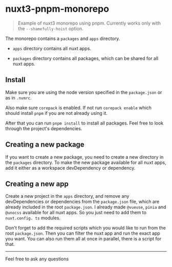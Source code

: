 # nuxt3-pnpm-monorepo

> Example of nuxt3 monorepo using pnpm. Currently works only with the
> `--shamefully-hoist` option.

The monorepo contains a `packages` and `apps` directory.

- `apps` directory contains all nuxt apps.

- `packages` directory contains all packages, which can be shared for all
  nuxt apps.

## Install

Make sure you are using the node version specified in the `package.json` or
as in `.nvmrc`.

Also make sure `corepack` is enabled. If not run `corepack enable` which
should install `pnpm` if you are not already using it.

After that you can run `pnpm install` to install all packages. Feel free to
look through the project's dependencies.

## Creating a new package

If you want to create a new package, you need to create a new directory in
the `packages` directory. To make the new package available for all nuxt
apps, add it either as a workspace devDependency or dependency.

## Creating a new app

Create a new project in the `apps` directory, and remove any devDependencies
or dependencies from the `package.json` file, which are already included in
the root `package.json`. I already made `@vueuse`, `pinia` and `@unocss` 
available for all nuxt apps. So you just need to add them to `nuxt.config.
ts` modules.

Don't forget to add the required scripts which you would like to run from
the root `package.json`. Then you can filter the nuxt app and run the exact
app you want. You can also run them all at once in parallel, there is a
script for that.

---

Feel free to ask any questions
